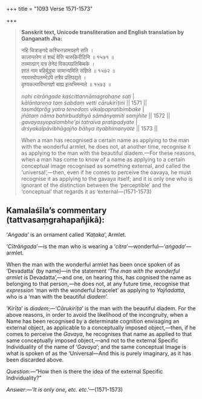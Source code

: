 +++
title = "1093 Verse 1571-1573"

+++
> **Sanskrit text, Unicode transliteration and English translation by Ganganath Jha:** 
>
> नहि चित्राङ्गदे कश्चित्तन्नामग्रहणे सति ।  
> कालान्तरेण तं शब्दं वेत्ति चारुकिरीटिनि ॥ १५७१ ॥  
> तस्मात्प्राग् यत्र तेनेदं विकल्पप्रतिबिम्बके ।  
> ज्ञातं नाम बहिर्बुद्ध्या सामान्यमिति संज्ञिते ॥ १५७२ ॥  
> गवयस्योपलम्भेऽपि तत्रैव प्रतिपद्यते ।  
> दृश्यकल्पाविभागज्ञो बाह्य इत्यभिमन्यते ॥ १५७३ ॥ 
>
> *nahi citrāṅgade kaścittannāmagrahaṇe sati* \|  
> *kālāntareṇa taṃ śabdaṃ vetti cārukirīṭini* \|\| 1571 \|\|  
> *tasmātprāg yatra tenedaṃ vikalpapratibimbake* \|  
> *jñātaṃ nāma bahirbuddhyā sāmānyamiti saṃjñite* \|\| 1572 \|\|  
> *gavayasyopalambhe'pi tatraiva pratipadyate* \|  
> *dṛśyakalpāvibhāgajño bāhya ityabhimanyate* \|\| 1573 \|\| 
>
> When a man has recognised a certain name as applying to the man with the wonderful armlet, he does not, at another time, recognise it as applying to the man with the beautiful diadem.—For these reasons, when a man has come to know of a name as applying to a certain conceptual image recognised as something external, and called the ‘universal’,—then, even if he comes to perceive the oavaya, he must recognise it as applying to the gavaya itself; and it is only one who is ignorant of the distinction between the ‘perceptible’ and the ‘conceptual’ that regards it as ‘external—(1571-1573)



## Kamalaśīla’s commentary (tattvasaṃgrahapañjikā):

‘*Aṅgada*’ is an ornament called ‘*Kaṭaka*’, Armlet.

‘*Cītrāṅgada*’—is the man who is wearing a ‘*citra*’—wonderful—‘*aṅgada*’—armlet.

When the man with the wonderful armlet has been once spoken of as ‘Devadatta’ (by name)—in the statement ‘*The man with the wonderful armlet* is Devadatta’,—and one, on hearing this, has cognised the name as belonging to that person,—he does not, at any future time, recognise that *expression* ‘man with the wonderful bracelet’ as applying to *Yajñadatta*, who is a ‘man with the beautiful *diadem*’.

‘*Kirīṭa*’ is *diadem*;—‘*Cārukirīṭa*’ is the man with the beautiful diadem. For the above reasons, in order to avoid the likelihood of the incongruity, when a Name has been recognised by a determinate cognition envisaging an external object, as applicable to a conceptually imposed object,—then, if he comes to perceive the *Gavaya*, he recognises that name as applied to that same conceptually imposed object,—and not to the external Specific Individuality of the name of ‘*Gavaya*’; and the same conceptual Image is what is spoken of as the ‘Universal—And this is purely imaginary, as it has been discarded above.

*Question*:—“How then is there the idea of the external Specific Individuality?”

*Answer*:—‘*It is only one*, *etc. etc*.’—(1571-1573)


